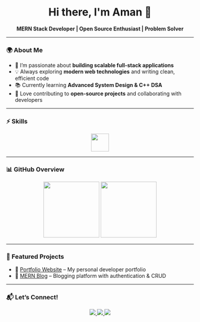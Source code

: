    <h1 align="center">Hi there, I'm Aman 👋</h1>

<p align="center">
  <b>MERN Stack Developer | Open Source Enthusiast | Problem Solver</b>
</p>

---

### 🌍 About Me
- 🔭 I’m passionate about **building scalable full-stack applications**  
- 💡 Always exploring **modern web technologies** and writing clean, efficient code  
- 📚 Currently learning **Advanced System Design & C++ DSA**  
- 🚀 Love contributing to **open-source projects** and collaborating with developers  

---

### ⚡ Skills
<p align="center">
  <img src="https://skillicons.dev/icons?i=react,js,nodejs,mongodb,cpp,github" height="48" />
</p>

---

### 📊 GitHub Overview
<p align="center">
  <img src="https://github-readme-stats.vercel.app/api?username=amankhan2005&show_icons=true&theme=tokyonight&hide_border=true" height="150"/>
  <img src="https://streak-stats.demolab.com?user=amankhan2005&theme=tokyonight&hide_border=true" height="150"/>
</p>

---

### 📂 Featured Projects
- 🔹 [Portfolio Website](https://github.com/amankhan2005/portfolio) – My personal developer portfolio  
- 🔹 [MERN Blog](https://github.com/amankhan2005/mern-blog) – Blogging platform with authentication & CRUD  

---

### 📬 Let’s Connect!
<p align="center">
  <a href="https://www.linkedin.com/in/amankhan-dev/">
    <img src="https://img.shields.io/badge/LinkedIn-0A66C2?logo=linkedin&logoColor=white" />
  </a>
  <a href="mailto:amankhan099k@gmail.com">
    <img src="https://img.shields.io/badge/Gmail-D14836?logo=gmail&logoColor=white" />
  </a>
  <a href="https://github.com/amankhan2005">
    <img src="https://img.shields.io/badge/GitHub-181717?logo=github&logoColor=white" />
  </a>
</p>
